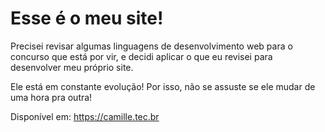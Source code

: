 # Esse é o meu site!

Precisei revisar algumas linguagens de desenvolvimento web para o concurso que está por vir, e decidi aplicar o que eu revisei para desenvolver meu próprio site.

Ele está em constante evolução! Por isso, não se assuste se ele mudar de uma hora pra outra!

Disponível em: https://camille.tec.br

